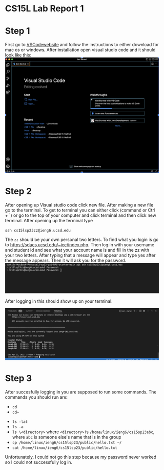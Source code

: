 # CS15L Lab Report 1

# Step 1

First go to [VSCodewebsite](https://code.visualstudio.com/) and follow the instructions to either download for mac os or windows. After installation open visual studio code and it should look like this: 
![Image1](Image1.png)

# Step 2

After opening up Visual studio code click new file. After making a new file go to the terminal. To get to terminal you can either click (command or Ctrl + \`)
or go to the top of your computer and click terminal and then click new terminal. After opening up the terminal type

`ssh cs15lsp23zz@ieng6.ucsd.edu`

The `zz` should be your own personal two letters. To find what you login is go to https://sdacs.ucsd.edu/~icc/index.php. Then log in with your username and student id and see what your account name is and fill in the zz with your two letters. After typing that a message will appear and type yes after the message appears. Then it will ask you for the password. 
![Image2](image2.png)

After logging in this should show up on your terminal. 

![Image3](Successful_login_to_ssh.png)

# Step 3

After succesfully logging in you are supposed to run some commands. The commands you should run are:

* `cd `
* `cd~`
+ `ls -lat`
+ `ls -a`
+ `ls \<directory>` where `<directory>` is `/home/linux/ieng6/cs15sp23abc`, where `abc` is someone else's name that is in the group
+ `cp /home/linux/ieng6/cs15lsp23/public/hello.txt ~/`
+ `cat /home/linux/ieng6/cs15lsp23/public/hello.txt`

Unfortunately, I could not go this step because my password never worked so I could not successfully log in.

